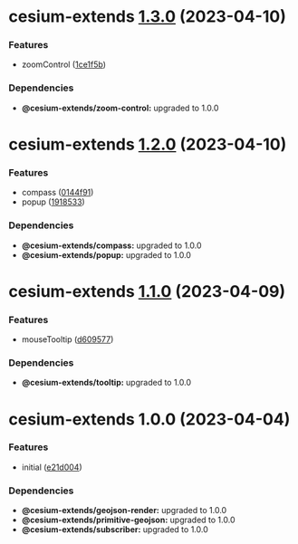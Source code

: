 # cesium-extends [1.3.0](https://github.com/hongfaqiu/cesium-extends/compare/cesium-extends@1.2.0...cesium-extends@1.3.0) (2023-04-10)


### Features

* zoomControl ([1ce1f5b](https://github.com/hongfaqiu/cesium-extends/commit/1ce1f5bb22d1ea543321e95a4a196f3dc633b40e))





### Dependencies

* **@cesium-extends/zoom-control:** upgraded to 1.0.0

# cesium-extends [1.2.0](https://github.com/hongfaqiu/cesium-extends/compare/cesium-extends@1.1.0...cesium-extends@1.2.0) (2023-04-10)


### Features

* compass ([0144f91](https://github.com/hongfaqiu/cesium-extends/commit/0144f919fc1e269554b6780bc1f601555ff72f98))
* popup ([1918533](https://github.com/hongfaqiu/cesium-extends/commit/19185331b617bb068e9697fac334af7dd0cee0d8))





### Dependencies

* **@cesium-extends/compass:** upgraded to 1.0.0
* **@cesium-extends/popup:** upgraded to 1.0.0

# cesium-extends [1.1.0](https://github.com/hongfaqiu/cesium-extends/compare/cesium-extends@1.0.0...cesium-extends@1.1.0) (2023-04-09)


### Features

* mouseTooltip ([d609577](https://github.com/hongfaqiu/cesium-extends/commit/d609577014bd20596a63424cab6c0eaf3973134f))





### Dependencies

* **@cesium-extends/tooltip:** upgraded to 1.0.0

# cesium-extends 1.0.0 (2023-04-04)


### Features

* initial ([e21d004](https://github.com/hongfaqiu/cesium-extends/commit/e21d00448ca613d6b168e59368fae4ba815950d3))





### Dependencies

* **@cesium-extends/geojson-render:** upgraded to 1.0.0
* **@cesium-extends/primitive-geojson:** upgraded to 1.0.0
* **@cesium-extends/subscriber:** upgraded to 1.0.0
